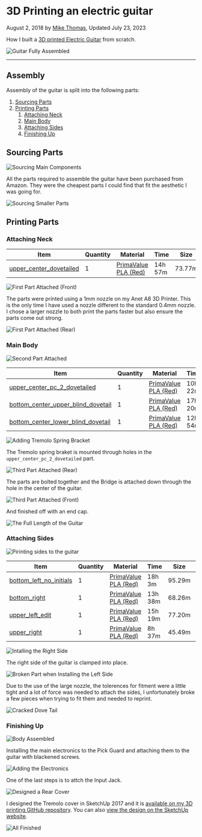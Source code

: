 # 3D Printing an electric guitar

August 2, 2018 by [Mike Thomas](https://github.com/mikepthomas),
Updated July 23, 2023

How I built a [3D printed Electric Guitar](https://www.thingiverse.com/thing:1241278) from scratch.

![Guitar Fully Assembled](https://github.com/mikepthomas/mikepthomas.github.io/raw/develop/src/img/guitar/guitar-hero.jpg)

---

## Assembly

Assembly of the guitar is split into the following parts:

1. [Sourcing Parts](#sourcing-parts)
2. [Printing Parts](#printing-parts)
   1. [Attaching Neck](#attaching-neck)
   2. [Main Body](#main-body)
   3. [Attaching Sides](#attaching-sides)
   4. [Finishing Up](#finishing-up)

## Sourcing Parts

![Sourcing Main Components](https://github.com/mikepthomas/mikepthomas.github.io/raw/develop/src/img/guitar/01-sourcing-parts.jpg)

All the parts required to assemble the guitar have been purchased from Amazon. They were the cheapest parts I could find that fit the aesthetic I was going for.

![Sourcing Smaller Parts](https://github.com/mikepthomas/mikepthomas.github.io/raw/develop/src/img/guitar/02-finished-sourcing.jpg)

## Printing Parts

### Attaching Neck

| Item                                                                       | Quantity | Material                                                       | Time    | Size   | Weight  | Cost  |      Printed       | Notes |
| -------------------------------------------------------------------------- | -------- | -------------------------------------------------------------- | ------- | ------ | ------- | ----- | :----------------: | ----- |
| [upper_center_dovetailed](https://www.thingiverse.com/thing:1241278/files) | 1        | [PrimaValue PLA (Red)](printer-filament.md#primavalue-pla-red) | 14h 57m | 73.77m | 220.01g | £5.30 | :heavy_check_mark: |       |

![First Part Attached (Front)](https://github.com/mikepthomas/mikepthomas.github.io/raw/develop/src/img/guitar/03-first-part-front.jpg)

The parts were printed using a 1mm nozzle on my Anet A8 3D Printer. This is the only time I have used a nozzle different to the standard 0.4mm nozzle. I chose a larger nozzle to both print the parts faster but also ensure the parts come out strong.

![First Part Attached (Rear)](https://github.com/mikepthomas/mikepthomas.github.io/raw/develop/src/img/guitar/04-first-part-rear.jpg)

### Main Body

![Second Part Attached](https://github.com/mikepthomas/mikepthomas.github.io/raw/develop/src/img/guitar/05-second-part.jpg)

| Item                                                                                  | Quantity | Material                                                       | Time    | Size   | Weight   | Cost  |      Printed       | Notes |
| ------------------------------------------------------------------------------------- | -------- | -------------------------------------------------------------- | ------- | ------ | -------- | ----- | :----------------: | ----- |
| [upper_center_pc_2_dovetailed](https://www.thingiverse.com/thing:1241278/files)       | 1        | [PrimaValue PLA (Red)](printer-filament.md#primavalue-pla-red) | 10h 22m | 45.70m | 136.29g  | £3.28 | :heavy_check_mark: |       |
| [bottom_center_upper_blind_dovetail](https://www.thingiverse.com/thing:1241278/files) | 1        | [PrimaValue PLA (Red)](printer-filament.md#primavalue-pla-red) | 17h 20m | 74.32m | 221.266g | £5.54 | :heavy_check_mark: |       |
| [bottom_center_lower_blind_dovetail](https://www.thingiverse.com/thing:1241278/files) | 1        | [PrimaValue PLA (Red)](printer-filament.md#primavalue-pla-red) | 12h 54m | 70.29m | 209.64g  | £5.05 | :heavy_check_mark: |       |

![Adding Tremolo Spring Bracket](https://github.com/mikepthomas/mikepthomas.github.io/raw/develop/src/img/guitar/06-tension-springs.jpg)

The Tremolo spring braket is mounted through holes in the `upper_center_pc_2_dovetailed` part.

![Third Part Attached (Rear)](https://github.com/mikepthomas/mikepthomas.github.io/raw/develop/src/img/guitar/07-third-part-back.jpg)

The parts are bolted together and the Bridge is attached down through the hole in the center of the guitar.

![Third Part Attached (Front)](https://github.com/mikepthomas/mikepthomas.github.io/raw/develop/src/img/guitar/08-third-part-front.jpg)

And finished off with an end cap.

![The Full Length of the Guitar](https://github.com/mikepthomas/mikepthomas.github.io/raw/develop/src/img/guitar/09-full-length.jpg)

### Attaching Sides

![Pirinting sides to the guitar](https://github.com/mikepthomas/mikepthomas.github.io/raw/develop/src/img/guitar/10-sides.jpg)

| Item                                                                       | Quantity | Material                                                       | Time    | Size   | Weight  | Cost  |      Printed       | Notes |
| -------------------------------------------------------------------------- | -------- | -------------------------------------------------------------- | ------- | ------ | ------- | ----- | :----------------: | ----- |
| [bottom_left_no_initials](https://www.thingiverse.com/thing:1241278/files) | 1        | [PrimaValue PLA (Red)](printer-filament.md#primavalue-pla-red) | 18h 3m  | 95.29m | 284.22g | £6.85 | :heavy_check_mark: |       |
| [bottom_right](https://www.thingiverse.com/thing:1241278/files)            | 1        | [PrimaValue PLA (Red)](printer-filament.md#primavalue-pla-red) | 13h 38m | 68.26m | 136.29g | £4.90 | :heavy_check_mark: |       |
| [upper_left_edit](https://www.thingiverse.com/thing:1241278/files)         | 1        | [PrimaValue PLA (Red)](printer-filament.md#primavalue-pla-red) | 15h 19m | 77.20m | 230.26g | £5.55 | :heavy_check_mark: |       |
| [upper_right](https://www.thingiverse.com/thing:1241278/files)             | 1        | [PrimaValue PLA (Red)](printer-filament.md#primavalue-pla-red) | 8h 37m  | 45.49m | 135.67g | £3.27 | :heavy_check_mark: |       |

![Intalling the Right Side](https://github.com/mikepthomas/mikepthomas.github.io/raw/develop/src/img/guitar/11-sides-install.jpg)

The right side of the guitar is clamped into place.

![Broken Part when Installing the Left Side](https://github.com/mikepthomas/mikepthomas.github.io/raw/develop/src/img/guitar/12-almost-there.jpg)

Due to the use of the large nozzle, the tolerences for fitment were a little tight and a lot of force was needed to attach the sides, I unfortunately broke a few pieces when trying to fit them and needed to reprint.

![Cracked Dove Tail](https://github.com/mikepthomas/mikepthomas.github.io/raw/develop/src/img/guitar/13-sides-clamping.jpg)

### Finishing Up

![Body Assembled](https://github.com/mikepthomas/mikepthomas.github.io/raw/develop/src/img/guitar/14-body-finished.jpg)

Installing the main electronics to the Pick Guard and attaching them to the guitar with blackened screws.

![Adding the Electronics](https://github.com/mikepthomas/mikepthomas.github.io/raw/develop/src/img/guitar/15-electronics.jpg)

One of the last steps is to attch the Input Jack.

![Designed a Rear Cover](https://github.com/mikepthomas/mikepthomas.github.io/raw/develop/src/img/guitar/16-rear-cover.jpg)

I designed the Tremolo cover in SketchUp 2017 and it is [available on my 3D printing GitHub repository](https://github.com/mikepthomas/3dprinting/blob/main/Designs/Guitar%20Tremolo%20Cover/Tremolo%20Cover.stl). You can also [view the design on the SketchUp website](https://app.sketchup.com/share/tc/europe/pxdZncLrWzY?stoken=gDHVrREtDf6Prk3EPKV8_tvkqZzCViiDa9BCoXuSLfEOKwwUwz-NuO2FCFrlYMM9&source=web).

![All Finished](https://github.com/mikepthomas/mikepthomas.github.io/raw/develop/src/img/guitar/17-finished.jpg)
